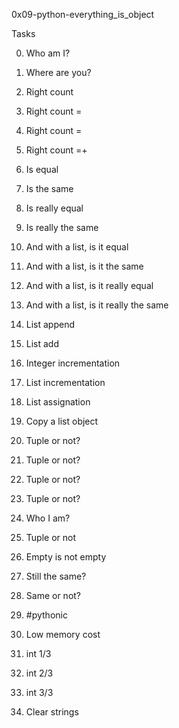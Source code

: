 0x09-python-everything_is_object

Tasks

0. Who am I?

1. Where are you?

2. Right count

3. Right count =

4. Right count =

5. Right count =+

6. Is equal

7. Is the same

8. Is really equal

9. Is really the same

10. And with a list, is it equal

11. And with a list, is it the same

12. And with a list, is it really equal

13. And with a list, is it really the same

14. List append

15. List add

16. Integer incrementation

17. List incrementation

18. List assignation

19. Copy a list object

20. Tuple or not?

21. Tuple or not?

22. Tuple or not?

23. Tuple or not?

24. Who I am?

25. Tuple or not

26. Empty is not empty

27. Still the same?

28. Same or not?

29. #pythonic

30. Low memory cost

31. int 1/3

32. int 2/3

33. int 3/3

34. Clear strings
